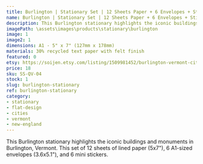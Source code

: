 ```yaml
---
title: Burlington | Stationary Set | 12 Sheets Paper + 6 Envelopes + Stickers
name: Burlington | Stationary Set | 12 Sheets Paper + 6 Envelopes + Stickers
description: This Burlington stationary highlights the iconic buildings and monuments in Burlington, Vermont. This set of 12 sheets of lined paper (5x7"), 6 A1-sized envelopes (3.6x5.1"), and 6 mini stickers. 
imagePath: \assets\images\products\stationary\burlington
image: 1
image2: 1
dimensions: A1 - 5" x 7" (127mm x 178mm)
materials: 30% recycled text paper with felt finish
featured: 0
etsy: https://soijen.etsy.com/listing/1509981452/burlington-vermont-cityscape-stationary?utm_source=Copy&utm_medium=ListingManager&utm_campaign=Share&utm_term=so.lmsm&share_time=1695259139752
price: 18
sku: SS-QV-04
stock: 1
slug: burlington-stationary
ref: burlington-stationary
category:
- stationary
- flat-design
- cities
- vermont
- new-england
---
```

This Burlington stationary highlights the iconic buildings and monuments in Burlington, Vermont. This set of 12 sheets of lined paper (5x7"), 6 A1-sized envelopes (3.6x5.1"), and 6 mini stickers. 
